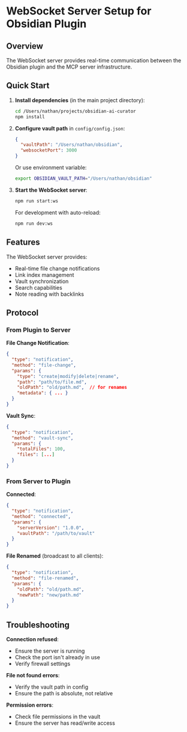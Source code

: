 # WebSocket Server Setup for Obsidian Plugin

## Overview
The WebSocket server provides real-time communication between the Obsidian plugin and the MCP server infrastructure.

## Quick Start

1. **Install dependencies** (in the main project directory):
   ```bash
   cd /Users/nathan/projects/obsidian-ai-curator
   npm install
   ```

2. **Configure vault path** in `config/config.json`:
   ```json
   {
     "vaultPath": "/Users/nathan/obsidian",
     "websocketPort": 3000
   }
   ```

   Or use environment variable:
   ```bash
   export OBSIDIAN_VAULT_PATH="/Users/nathan/obsidian"
   ```

3. **Start the WebSocket server**:
   ```bash
   npm run start:ws
   ```

   For development with auto-reload:
   ```bash
   npm run dev:ws
   ```

## Features

The WebSocket server provides:
- Real-time file change notifications
- Link index management
- Vault synchronization
- Search capabilities
- Note reading with backlinks

## Protocol

### From Plugin to Server

**File Change Notification**:
```json
{
  "type": "notification",
  "method": "file-change",
  "params": {
    "type": "create|modify|delete|rename",
    "path": "path/to/file.md",
    "oldPath": "old/path.md",  // for renames
    "metadata": { ... }
  }
}
```

**Vault Sync**:
```json
{
  "type": "notification", 
  "method": "vault-sync",
  "params": {
    "totalFiles": 100,
    "files": [...]
  }
}
```

### From Server to Plugin

**Connected**:
```json
{
  "type": "notification",
  "method": "connected",
  "params": {
    "serverVersion": "1.0.0",
    "vaultPath": "/path/to/vault"
  }
}
```

**File Renamed** (broadcast to all clients):
```json
{
  "type": "notification",
  "method": "file-renamed",
  "params": {
    "oldPath": "old/path.md",
    "newPath": "new/path.md"
  }
}
```

## Troubleshooting

**Connection refused**: 
- Ensure the server is running
- Check the port isn't already in use
- Verify firewall settings

**File not found errors**:
- Verify the vault path in config
- Ensure the path is absolute, not relative

**Permission errors**:
- Check file permissions in the vault
- Ensure the server has read/write access